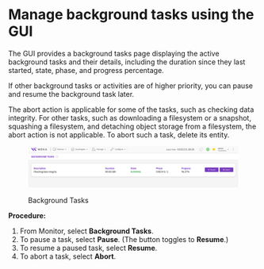 # Manage background tasks using the GUI

The GUI provides a background tasks page displaying the active background tasks and their details, including the duration since they last started, state, phase, and progress percentage.&#x20;

If other background tasks or activities are of higher priority, you can pause and resume the background task later.

The abort action is applicable for some of the tasks, such as checking data integrity. For other tasks, such as downloading a filesystem or a snapshot, squashing a filesystem, and detaching object storage from a filesystem, the abort action is not applicable. To abort such a task, delete its entity.

<figure><img src="../../.gitbook/assets/wmng_bkg_tasks.png" alt=""><figcaption><p>Background Tasks</p></figcaption></figure>

**Procedure:**

1. From Monitor, select **Background Tasks**.
2. To pause a task, select **Pause**. (The button toggles to **Resume**.)
3. To resume a paused task, select **Resume**.
4. To abort a task, select **Abort**.
